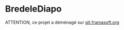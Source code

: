 # BredeleDiapo

ATTENTION, ce projet a déménagé sur [git.framasoft.org](https://git.framasoft.org/Framatophe/Bredele)
